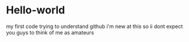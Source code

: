# Hello-world
my first code trying to understand github
i'm new at this so ii dont expect you guys to think of me 
as amateurs
